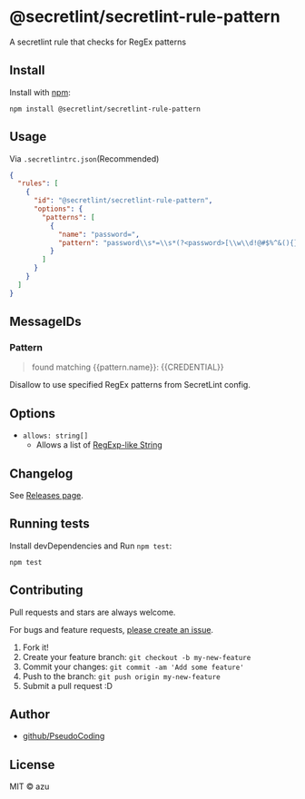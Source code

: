 # @secretlint/secretlint-rule-pattern

A secretlint rule that checks for RegEx patterns

## Install

Install with [npm](https://www.npmjs.com/):

    npm install @secretlint/secretlint-rule-pattern

## Usage

Via `.secretlintrc.json`(Recommended)

```json
{
  "rules": [
    {
      "id": "@secretlint/secretlint-rule-pattern",
      "options": {
        "patterns": [
          {
            "name": "password=",
            "pattern": "password\\s*=\\s*(?<password>[\\w\\d!@#$%^&(){}\\[\\]:\";'<>,.?\/~`_+-=|]{1,256})\\b.*"
          }
        ]
      }
    }
  ]
}

```

## MessageIDs

### Pattern
> found matching {{pattern.name}}: {{CREDENTIAL}}

Disallow to use specified RegEx patterns from SecretLint config.

## Options

- `allows: string[]`
    - Allows a list of [RegExp-like String](https://github.com/textlint/regexp-string-matcher#regexp-like-string)

## Changelog

See [Releases page](https://github.com/secretlint/secretlint/releases).

## Running tests

Install devDependencies and Run `npm test`:

    npm test

## Contributing

Pull requests and stars are always welcome.

For bugs and feature requests, [please create an issue](https://github.com/secretlint/secretlint/issues).

1. Fork it!
2. Create your feature branch: `git checkout -b my-new-feature`
3. Commit your changes: `git commit -am 'Add some feature'`
4. Push to the branch: `git push origin my-new-feature`
5. Submit a pull request :D

## Author

- [github/PseudoCoding](https://github.com/PseudoCoding)

## License

MIT © azu

